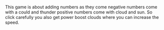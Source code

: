 This game is about adding numbers as they come negative numbers come with a could and thunder positive numbers come with cloud and sun. So click carefully you also get power boost clouds where you can increase the speed. 
